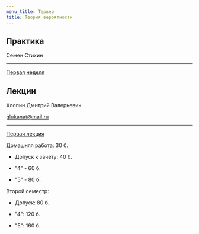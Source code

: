 ```yaml
---
menu_title: Тервер
title: Теория вероятности
---
```


## Практика

Семен Стихин

---

[Первая неделя](practice/1)

## Лекции

Хлопин Дмитрий Валерьевич

glukanat@mail.ru

---

[Первая лекция](lectures/1)



Домашняя работа: 30 б.

* Допуск к зачету: 40 б.

* "4" - 60 б.
* "5" - 80 б.

Второй семестр:

* Допуск: 80 б.

* "4": 120 б.

* "5": 160 б.
